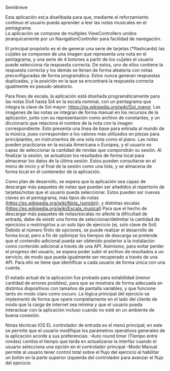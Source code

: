 Semibreve

Esta aplicación est;a diseñbada para que, mediante el reforzamiento continuo el usuario pueda aprender a leer las notas musicales en el pentagrama.\
La aplicación se compone de multiples ViewControllers unidos jerarquicamente por un NavigationController para facilidad de navegación.

El principal propósito es el de generar una serie de tarjetas (*flashcards) las cu[ales se componen de una imagen que representa una nota en el pentagrama, y una serie de 4 botones a partir de los cu[ales el usuario puede selecciona rla respuesta correcta.
De estos, uno de ellos contiene la respuesta correcta y los demás se llenan de forma aleatoria con notas preconfiguradas de forma programática. Estos nunca generan respuestas duplicadas, y la posición en la que se encontrará la respuesta correcta igualmente es pseudo-aleatorio.

Para fines de escala, la aplicación está diseñada programáticamente para las notas Do4 hasta Si4 en la escala nominal, con un pentagrama que integra la clave de Sol mayor: https://es.wikipedia.org/wiki/Sol_mayor.
Las imagenes de las notas se integran de forma manual en los recursos de la aplicación, junto con su representación como archivo de constantes, y un diccionario que relaciona el nombre de la nota con la imagen correspondiente.
Esto presenta una línea de base para entrada al mundo de la música, pues corresponden a los valores más utilizados en piezas para principiantes, en instrumentos de una sola nota como el piano.
Las notas pueden practicarse en la escala Americana o Europea, y el usuario es capaz de seleccionar la cantidad de rondas que compondrán su sesión.
Al finalizar la sesión, se actualizan los resultados de forma local para almacenar los datos de la última sesión. Estos pueden consultarse en el menú de inicio y al final de la sesión como una lista, y se almacena de forma local en el contenedor de la aplicación.

Como plan de desarrollo, se espera que la aplicación sea capaz de descargar más paquetes de notas que puedan ser añadidos al repertorio de tarjetas/notas que el usuario pueda seleccionar.
Estos pueden ser nuevas claves en el pentagrama, más tipos de notas (https://es.wikipedia.org/wiki/Nota_(sonido)), y distintas escalas (https://es.wikipedia.org/wiki/Escala_musical)
Para que el hecho de descargar más paquetes de notas/escalas no afecte la dificultad de entrada, debe de existir una forma de seleccionar/delimitar la cantidad de ejercicios o restringirlos a un solo tipo de ejercicio (ej. solo clave de Sol)
Debido al número finito de opciones, se puede realizar el desarrollo de forma local, pero a fin de optimizar los tiempos de descarga se pretende que el contendio adicional pueda ser obtenido posterior a la instalación como contenido adicional a través de una API.
Asimismo, para evitar perder el progreso del usuario, se espera poder subir el archivo de resultados a un servicio, de modo que pueda igualmente ser recuperado a través de una API. Para ello se tiene que identificar a cada usuario de forma única con una cuenta.

El estado actual de la aplicación fue probado para estabilidad (menor cantidad de errores posibles), para que se mostrara de forma adecuada en distintos dispositivos con tamaños de pantalla variables, y que funcione tanto en modo claro como oscuro.
La lógica principal del ejercicio se implementó de forma que opere completamente en el lado del cliente de modo que la carga de internet sea mínima y que el usuario pueda interactuar con la aplicación incluso cuando no esté en un ambiente de buena conexión.

Notas técnicas IOS
EL controlador de entrada es el menú principal; en este se permite que el usuario modifique los parámetros operativos generales de la aplicación acorde a sus preferencias:
-Auto round timer (Tiempo entre rondas) cambia el tiempo que tarda en actualizarse la interfaz cuando el usuario selecciona una opción en el controlador principal
-Modo Manual permite al usuario tener control total sobre el flujo del ejercicio al habilitar un botón en la parte superior izquierda del controlador para avanzar el flujo del ejercicio
